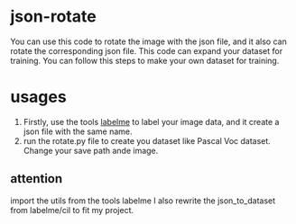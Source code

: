 # json-rotate
You can use this code to rotate the image with the json file, and it also can rotate the corresponding json file. 
This code can expand your dataset for training.
You can follow this steps to make your own dataset for training.

# usages
1. Firstly, use the tools [labelme](https://github.com/wkentaro/labelme) to label your image data,
and it create a json file with the same name.
2. run the rotate.py file to create you dataset like Pascal Voc dataset.
Change your save path ande image.

## attention
import the utils from the tools labelme
I also rewrite the json_to_dataset from labelme/cil to fit my project.
